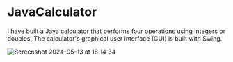 # JavaCalculator

I have built a Java calculator that performs four operations using integers or doubles. The calculator's graphical user interface (GUI) is built with Swing.

![Screenshot 2024-05-13 at 16 14 34](https://github.com/kikilondon/JavaCalculator/assets/108157135/4f63ebf8-cae0-4c45-af00-58967e6c0353)
